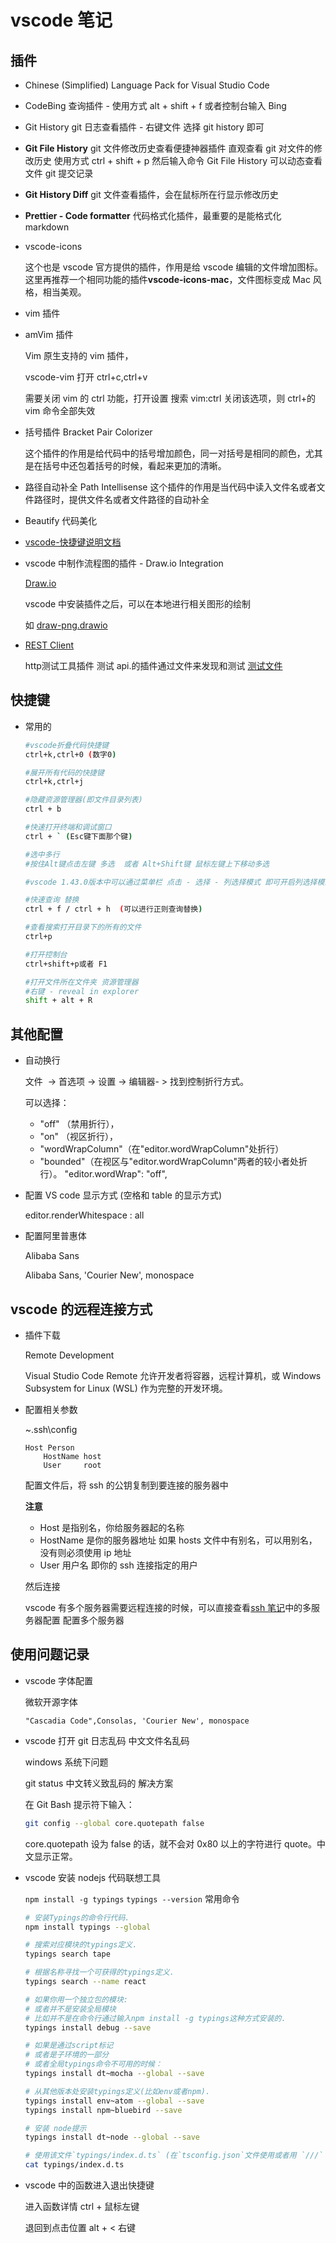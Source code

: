 # vscode 笔记

## 插件

- Chinese (Simplified) Language Pack for Visual Studio Code

- CodeBing 查询插件 - 使用方式 alt + shift + f 或者控制台输入 Bing

- Git History git 日志查看插件 - 右键文件 选择 git history 即可

- **Git File History** git 文件修改历史查看便捷神器插件 直观查看 git 对文件的修改历史 使用方式 ctrl + shift + p 然后输入命令 Git File History 可以动态查看文件 git 提交记录

- **Git History Diff** git 文件查看插件，会在鼠标所在行显示修改历史

- **Prettier - Code formatter** 代码格式化插件，最重要的是能格式化 markdown

- vscode-icons

  这个也是 vscode 官方提供的插件，作用是给 vscode 编辑的文件增加图标。这里再推荐一个相同功能的插件**vscode-icons-mac**，文件图标变成 Mac 风格，相当美观。

- vim 插件

- amVim 插件

  Vim 原生支持的 vim 插件，

  vscode-vim 打开 ctrl+c,ctrl+v

  需要关闭 vim 的 ctrl 功能，打开设置 搜索 vim:ctrl 关闭该选项，则 ctrl+的 vim 命令全部失效

- 括号插件 Bracket Pair Colorizer

  这个插件的作用是给代码中的括号增加颜色，同一对括号是相同的颜色，尤其是在括号中还包着括号的时候，看起来更加的清晰。

- 路径自动补全 Path Intellisense
  这个插件的作用是当代码中读入文件名或者文件路径时，提供文件名或者文件路径的自动补全
- Beautify 代码美化

- [vscode-快捷键说明文档](https://code.visualstudio.com/shortcuts/keyboard-shortcuts-windows.pdf)

- vscode 中制作流程图的插件 - Draw.io Integration

  [Draw.io](https://app.diagrams.net/)

  vscode 中安装插件之后，可以在本地进行相关图形的绘制

  如 [draw-png.drawio](./draw-png.drawio)

- [REST Client](https://github.com/Huachao/vscode-restclient)

  http测试工具插件
  测试 api.的插件通过文件来发现和测试
  [测试文件](./restclient.http)

## 快捷键

- 常用的

  ```sh
  #vscode折叠代码快捷键
  ctrl+k,ctrl+0 (数字0)

  #展开所有代码的快捷键
  ctrl+k,ctrl+j

  #隐藏资源管理器(即文件目录列表)
  ctrl + b

  #快速打开终端和调试窗口
  ctrl + ` (Esc键下面那个键)

  #选中多行
  #按住Alt键点击左键 多选  或者 Alt+Shift键 鼠标左键上下移动多选

  #vscode 1.43.0版本中可以通过菜单栏 点击 - 选择 - 列选择模式 即可开启列选择模式

  #快速查询 替换
  ctrl + f / ctrl + h  (可以进行正则查询替换)

  #查看搜索打开目录下的所有的文件
  ctrl+p

  #打开控制台
  ctrl+shift+p或者 F1

  #打开文件所在文件夹 资源管理器
  #右键 - reveal in explorer
  shift + alt + R

  ```

## 其他配置

- 自动换行

  文件  -> 首选项 -> 设置 -> 编辑器- > 找到控制折行方式。

  可以选择：

  - "off" （禁用折行），
  - "on" （视区折行），
  - "wordWrapColumn"（在"editor.wordWrapColumn"处折行）
  - "bounded"（在视区与"editor.wordWrapColumn"两者的较小者处折行）。
    "editor.wordWrap": "off",

- 配置 VS code 显示方式 (空格和 table 的显示方式)

  editor.renderWhitespace : all

* 配置阿里普惠体

  Alibaba Sans

  Alibaba Sans, 'Courier New', monospace

## vscode 的远程连接方式

- 插件下载

  Remote Development

  Visual Studio Code Remote 允许开发者将容器，远程计算机，或 Windows Subsystem for Linux (WSL) 作为完整的开发环境。

* 配置相关参数

  ~\.ssh\config

  ```config
  Host Person
      HostName host
      User     root
  ```

  配置文件后，将 ssh 的公钥复制到要连接的服务器中

  **注意**

  - Host 是指别名，你给服务器起的名称
  - HostName 是你的服务器地址 如果 hosts 文件中有别名，可以用别名，没有则必须使用 ip 地址
  - User 用户名 即你的 ssh 连接指定的用户

  然后连接

  vscode 有多个服务器需要远程连接的时候，可以直接查看[ssh 笔记](https://github.com/zhangymPerson/learning-notes/tree/master/Tools/OpenSSH)中的多服务器配置 配置多个服务器

## 使用问题记录

- vscode 字体配置

  微软开源字体

  ```
  "Cascadia Code",Consolas, 'Courier New', monospace
  ```

- vscode 打开 git 日志乱码 中文文件名乱码

  windows 系统下问题

  git status 中文转义致乱码的 解决方案

  在 Git Bash 提示符下输入：

  ```sh
  git config --global core.quotepath false
  ```

  core.quotepath 设为 false 的话，就不会对 0x80 以上的字符进行 quote。中文显示正常。

- vscode 安装 nodejs 代码联想工具

  `npm install -g typings`
  `typings --version`
  常用命令

  ```sh
  # 安装Typings的命令行代码.
  npm install typings --global

  # 搜索对应模块的typings定义.
  typings search tape

  # 根据名称寻找一个可获得的typings定义.
  typings search --name react

  # 如果你用一个独立包的模块:
  # 或者并不是安装全局模块
  # 比如并不是在命令行通过输入npm install -g typings这种方式安装的.
  typings install debug --save

  # 如果是通过script标记
  # 或者是子环境的一部分
  # 或者全局typings命令不可用的时候：
  typings install dt~mocha --global --save

  # 从其他版本处安装typings定义(比如env或者npm).
  typings install env~atom --global --save
  typings install npm~bluebird --save

  # 安装 node提示
  typings install dt~node --global --save

  # 使用该文件`typings/index.d.ts` (在`tsconfig.json`文件使用或者用 `///` 定义).
  cat typings/index.d.ts
  ```

- vscode 中的函数进入退出快捷键

  进入函数详情 ctrl + 鼠标左键

  退回到点击位置 alt + < 右键
